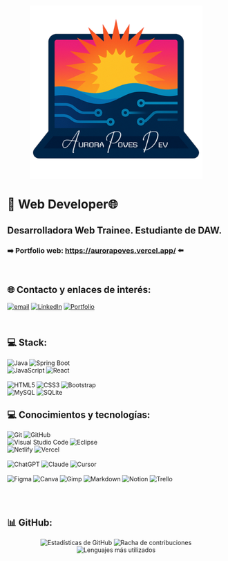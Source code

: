 <p align="center">
  <img src="https://github.com/APoves/APoves/blob/main/logo.png" alt="Mi Logo" width="400"/>
</p>


# 👾 Web Developer🌐 <br>

## Desarrolladora Web Trainee. Estudiante de DAW. 
### ➡️ Portfolio web: https://aurorapoves.vercel.app/ ⬅️
<br>



## 🌐 Contacto y enlaces de interés:
[![email](https://img.shields.io/badge/Email-D14836?logo=gmail&logoColor=white)](mailto:aurorapovesdev@gmail.com)
[![LinkedIn](https://img.shields.io/badge/LinkedIn-%230077B5.svg?logo=linkedin&logoColor=white)](https://linkedin.com/in/www.linkedin.com/in/auroramarinapoves) 
[![Portfolio](https://img.shields.io/badge/Portfolio-%23000000.svg?style=flat&logo=firefox&logoColor=%23FF7139)](https://aurorapoves.vercel.app/)

<br>

## 💻 Stack:
 ![Java](https://img.shields.io/badge/java-%23ED8B00.svg?style=flat&logo=openjdk&logoColor=white)  ![Spring Boot](https://img.shields.io/badge/springboot-%236DB33F.svg?style=flat&logo=springboot&logoColor=white)
 <br>
 ![JavaScript](https://img.shields.io/badge/javascript-%23323330.svg?style=flat&logo=javascript&logoColor=%23F7DF1E)  ![React](https://img.shields.io/badge/react-%2320232a.svg?style=flat&logo=react&logoColor=%2361DAFB)
<br>
<br>
![HTML5](https://img.shields.io/badge/html5-%23E34F26.svg?style=flat&logo=html5&logoColor=white)   ![CSS3](https://img.shields.io/badge/css3-%231572B6.svg?style=flat&logo=css3&logoColor=white)  ![Bootstrap](https://img.shields.io/badge/bootstrap-%238511FA.svg?style=flat&logo=bootstrap&logoColor=white) 
<br>
![MySQL](https://img.shields.io/badge/mysql-4479A1.svg?style=flat&logo=mysql&logoColor=white)  ![SQLite](https://img.shields.io/badge/sqlite-%2307405e.svg?style=flat&logo=sqlite&logoColor=white) 
<br>

## 💻 Conocimientos y tecnologías:
![Git](https://img.shields.io/badge/git-%23F05033.svg?style=flat&logo=git&logoColor=white)  ![GitHub](https://img.shields.io/badge/github-%23121011.svg?style=flat&logo=github&logoColor=white)
<br>
![Visual Studio Code](https://img.shields.io/badge/Visual%20Studio%20Code-0078d7.svg?style=flat&logo=visual-studio-code&logoColor=white)  ![Eclipse](https://img.shields.io/badge/Eclipse-2C2255.svg?style=flat&logo=eclipse&logoColor=white)
<br>
![Netlify](https://img.shields.io/badge/netlify-%23000000.svg?style=flat&logo=netlify&logoColor=#00C7B7)  ![Vercel](https://img.shields.io/badge/Vercel-%23000000.svg?style=flat&logo=vercel&logoColor=white)
<br>
<br>
![ChatGPT](https://img.shields.io/badge/ChatGPT-74aa9c.svg?style=flat&logo=openai&logoColor=white)  ![Claude](https://img.shields.io/badge/Claude-000000.svg?style=flat&logo=anthropic&logoColor=white)  ![Cursor](https://img.shields.io/badge/Cursor-%2334C759.svg?style=flat&logo=cursor&logoColor=white)
<br>
<br>
![Figma](https://img.shields.io/badge/figma-%23F24E1E.svg?style=flat&logo=figma&logoColor=white)  ![Canva](https://img.shields.io/badge/Canva-%2300C4CC.svg?style=flat&logo=Canva&logoColor=white)  ![Gimp](https://img.shields.io/badge/Gimp-657D8B?style=flat&logo=gimp&logoColor=FFFFFF)  ![Markdown](https://img.shields.io/badge/markdown-%23000000.svg?style=flat&logo=markdown&logoColor=white) ![Notion](https://img.shields.io/badge/Notion-%23000000.svg?style=flat&logo=notion&logoColor=white)  ![Trello](https://img.shields.io/badge/Trello-%23026AA7.svg?style=flat&logo=Trello&logoColor=white) 

<br>
<br>

## 📊 GitHub:
<div align="center">
  <img src="https://github-readme-stats.vercel.app/api?username=APoves&theme=jolly&hide_border=false&include_all_commits=true&count_private=true" alt="Estadísticas de GitHub" />
  <img src="https://nirzak-streak-stats.vercel.app/?user=APoves&theme=jolly&hide_border=false" alt="Racha de contribuciones" />
  <img src="https://github-readme-stats.vercel.app/api/top-langs/?username=APoves&theme=jolly&hide_border=false&include_all_commits=true&count_private=true&layout=compact&include=javascript,java" alt="Lenguajes más utilizados" />
</div>

